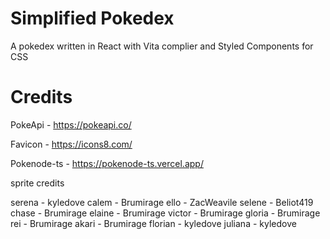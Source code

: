 # Simplified Pokedex

A pokedex written in React with Vita complier and Styled Components for CSS


# Credits

PokeApi - https://pokeapi.co/

Favicon - https://icons8.com/

Pokenode-ts - https://pokenode-ts.vercel.app/



sprite credits

serena - kyledove
calem - Brumirage
ello - ZacWeavile
selene - Beliot419
chase - Brumirage
elaine - Brumirage
victor - Brumirage
gloria - Brumirage
rei - Brumirage
akari - Brumirage
florian - kyledove
juliana - kyledove





